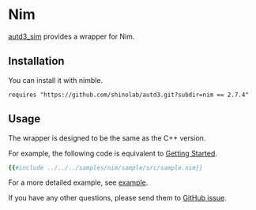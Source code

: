 # Nim

[autd3_sim](https://github.com/shinolab/autd3/tree/master/nim) provides a wrapper for Nim.

## Installation

You can install it with nimble.

```
requires "https://github.com/shinolab/autd3.git?subdir=nim == 2.7.4"
```

## Usage

The wrapper is designed to be the same as the C++ version.

For example, the following code is equivalent to [Getting Started](../Users_Manual/getting_started.md).


```nim
{{#include ../../../samples/nim/sample/src/sample.nim}}
```

For a more detailed example, see [example](https://github.com/shinolab/autd3/tree/master/nim/examples).

If you have any other questions, please send them to [GitHub issue](https://github.com/shinolab/autd3/issues).

